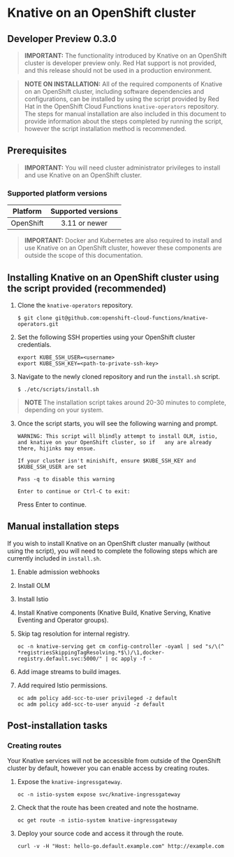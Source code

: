 # Knative on an OpenShift cluster
Developer Preview 0.3.0
------

> **IMPORTANT:** The functionality introduced by Knative on an OpenShift cluster is developer preview only. Red Hat support is not provided, and this release should not be used in a production environment.

> **NOTE ON INSTALLATION:** All of the required components of Knative on an OpenShift cluster, including software dependencies and configurations, can be installed by using the script provided by Red Hat in the OpenShift Cloud Functions `knative-operators` repository. The steps for manual installation are also included in this document to provide information about the steps completed by running the script, however the script installation method is recommended.

## Prerequisites

> **IMPORTANT:** You will need cluster administrator privileges to install and use Knative on an OpenShift cluster.

### Supported platform versions

| Platform        | Supported versions           |
| ------------- |:-------------:|
| OpenShift      | 3.11 or newer |

> **IMPORTANT:** Docker and Kubernetes are also required to install and use Knative on an OpenShift cluster, however these components are outside the scope of this documentation.

## Installing Knative on an OpenShift cluster using the script provided (recommended)

1. Clone the `knative-operators` repository.

   `$ git clone git@github.com:openshift-cloud-functions/knative-operators.git`  

2. Set the following SSH properties using your OpenShift cluster credentials.

   `export KUBE_SSH_USER=<username>`   
   `export KUBE_SSH_KEY=<path-to-private-ssh-key>`   

2. Navigate to the newly cloned repository and run the `install.sh` script.

   `$ ./etc/scripts/install.sh`  

>**NOTE** The installation script takes around 20-30 minutes to complete, depending on your system.

3. Once the script starts, you will see the following warning and prompt.

   `WARNING: This script will blindly attempt to install OLM, istio, and knative on your OpenShift cluster, so if   any are already there, hijinks may ensue.`
   
   `If your cluster isn't minishift, ensure $KUBE_SSH_KEY and $KUBE_SSH_USER are set`   
   
   `Pass -q to disable this warning`   
   
   `Enter to continue or Ctrl-C to exit:`   
   
   Press Enter to continue.
   
## Manual installation steps

If you wish to install Knative on an OpenShift cluster manually (without using the script), you will need to complete the following steps which are currently included in `install.sh`.

1. Enable admission webhooks
2. Install OLM
3. Install Istio
4. Install Knative components (Knative Build, Knative Serving, Knative Eventing and Operator groups).
5. Skip tag resolution for internal registry.

   `oc -n knative-serving get cm config-controller -oyaml | sed "s/\(^ *registriesSkippingTagResolving.*$\)/\1,docker-registry.default.svc:5000/" | oc apply -f -`   
   
6. Add image streams to build images.
7. Add required Istio permissions.

   `oc adm policy add-scc-to-user privileged -z default`   
   `oc adm policy add-scc-to-user anyuid -z default`   

## Post-installation tasks

### Creating routes

Your Knative services will not be accessible from outside of the OpenShift cluster by default, however you can enable access by creating routes.

1. Expose the `knative-ingressgateway`.

   `oc -n istio-system expose svc/knative-ingressgateway`   

2. Check that the route has been created and note the hostname.

   `oc get route -n istio-system knative-ingressgateway`   

3. Deploy your source code and access it through the route.

   `curl -v -H "Host: hello-go.default.example.com" http://example.com`   
   
